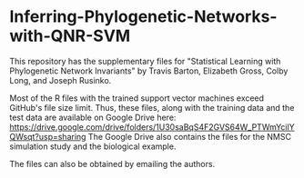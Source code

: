 # Inferring-Phylogenetic-Networks-with-QNR-SVM

This repository has the supplementary files for "Statistical Learning with Phylogenetic Network Invariants" by Travis Barton, Elizabeth Gross, Colby Long, and Joseph Rusinko.

Most of the R files with the trained support vector machines exceed GitHub's file size limit. Thus, these files, along with the training data and the test data are available on Google Drive here: https://drive.google.com/drive/folders/1U30saBqS4F2GVS64W_PTWmYcilYQWsqt?usp=sharing  The Google Drive also contains the files for the NMSC simulation study and the biological example.

The files can also be obtained by emailing the authors.
